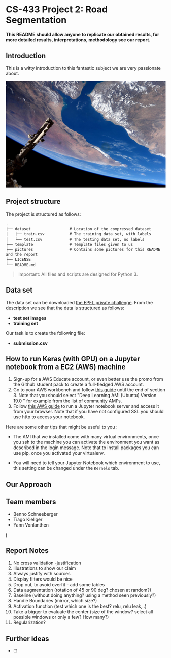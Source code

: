 # CS-433 Project 2: Road Segmentation

**This README should allow anyone to replicate our obtained results, for more detailed results,  interpretations, methodology see our report.**

## Introduction

This is a witty introduction to this fantastic subject we are very passionate about.

![nasa-satellite](pictures/nasa-satellite.jpg)


## Project structure

The project is structured as follows:

```
.
├── dataset                 # Location of the compressed dataset
│   ├── train.csv           # The training data set, with labels
│   └── test.csv            # The testing data set, no labels
├── template                # Template files given to us
├── pictures                # Contains some pictures for this README and the report
├── LICENSE
└── README.md
```

> Important: All files and scripts are designed for Python 3.

## Data set

The data set can be downloaded [the EPFL private challenge](https://www.crowdai.org/challenges/epfl-ml-road-segmentation). From the description we see that the data is structured as follows: 

- **test set images**
- **training set**

Our task is to create the following file:

- **submission.csv**

## How to run Keras (with GPU) on a Jupyter notebook from a EC2 (AWS) machine

1. Sign-up for a AWS Educate account, or even better use the promo from the Github student pack to create a full-fledged AWS account.
2. Go to your AWS workbench and follow [this guide](https://hackernoon.com/keras-with-gpu-on-amazon-ec2-a-step-by-step-instruction-4f90364e49ac) until the end of section 3. Note that you should select "Deep Learning AMI (Ubuntu) Version 19.0 " for example from the list of community AMI's.
3. Follow [this AWS guide](https://docs.aws.amazon.com/dlami/latest/devguide/setup-jupyter.html) to run a Jupyter notebook server and access it from your browser. Note that if you have not configured SSL you should use http to access your notebook.



Here are some other tips that might be useful to you :

- The AMI that we installed come with many virtual environments, once you ssh to the machine you can activate the environment you want as described in the login message. Note that to install packages you can use pip, once you activated your virtualenv.

- You will need to tell your Jupyter Notebook which environment to use, this setting can be changed under the `Kernels` tab.


## Our Approach



## Team members

- Benno Schneeberger
- Tiago Kieliger
- Yann Vonlanthen

j

## Report Notes



1. No cross validation -justification
2. Illustrations to show our claim
3. Always justify with sources
4. Display filters would be nice
5. Drop out, to avoid overfit - add some tables
6. Data augmentation (rotation of 45 or 90 deg? chosen at random?)
7. Baseline (without doing anything? using a method seen previously?)
8. Handle Boundaries (mirror, which size?)
9. Activation function (test which one is the best? relu, relu leak,..)
10. Take a bigger to evaluate the center (size of the window? select all possible windows or only a few? How many?)
11. Regularization? 

## Further ideas

- [ ] 

